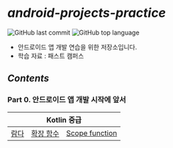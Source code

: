 # *android-projects-practice*

![GitHub last commit](https://img.shields.io/github/last-commit/ichanguk/android-projects-practice?style=flat-square) ![GitHub top language](https://img.shields.io/github/languages/top/ichanguk/android-projects-practice?color=orange&logo=java&style=flat-square)

- 안드로이드 앱 개발 연습을 위한 저장소입니다.
- 학습 자료 : 패스트 캠퍼스

## *Contents*

### Part 0. 안드로이드 앱 개발 시작에 앞서

<table>
  <thead>
    <tr>
      <th colspan="3"; style="text-align:center">Kotlin 중급</th>
    </tr>
  </thead>
  <tbody>
    <td><a href="https://github.com/ichanguk/android-projects-practice/blob/master/app/src/main/java/com/example/android_projects_practice/chapter2/lambda.kt">람다</a></td>
    <td><a href="https://github.com/ichanguk/android-projects-practice/blob/master/app/src/main/java/com/example/android_projects_practice/chapter2/extensionFunction.kt">확장 함수</a></td>
    <td><a href="https://github.com/ichanguk/android-projects-practice/blob/master/app/src/main/java/com/example/android_projects_practice/chapter2/scopeFunction.kt">Scope function</a></td>
  </tbody>
</table>